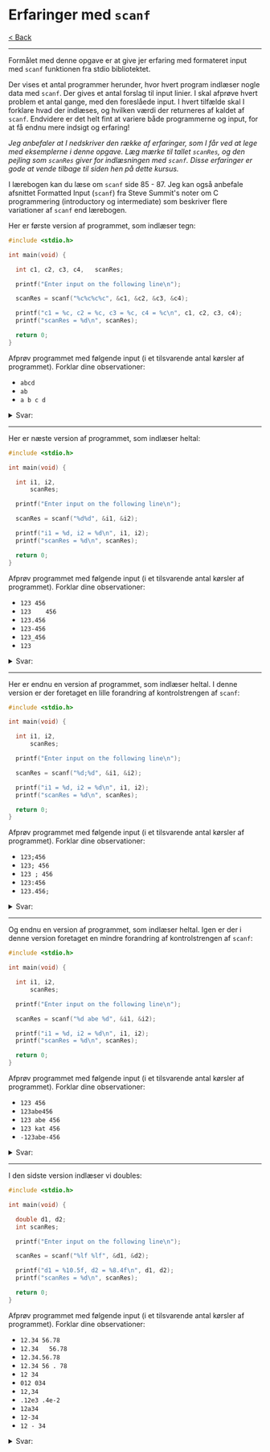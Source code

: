 # Erfaringer med `scanf`

[< Back](../README.md)

---

Formålet med denne opgave er at give jer erfaring med formateret input med `scanf` funktionen fra stdio bibliotektet.

Der vises et antal programmer herunder, hvor hvert program indlæser nogle data med `scanf`. Der gives et antal forslag til input linier. I skal afprøve hvert problem et antal gange, med den foreslåede input. I hvert tilfælde skal I forklare hvad der indlæses, og hvilken værdi der returneres af kaldet af `scanf`. Endvidere er det helt fint at variere både programmerne og input, for at få endnu mere indsigt og erfaring!

*Jeg anbefaler at I nedskriver den række af erfaringer, som I får ved at lege med eksemplerne i denne opgave. Læg mærke til tallet `scanRes`, og den pejling som `scanRes` giver for indlæsningen med `scanf`. Disse erfaringer er gode at vende tilbage til siden hen på dette kursus.*

I lærebogen kan du læse om `scanf` side 85 - 87. Jeg kan også anbefale afsnittet Formatted Input (`scanf`) fra Steve Summit's noter om C programmering (introductory og intermediate) som beskriver flere variationer af `scanf` end lærebogen.

Her er første version af programmet, som indlæser tegn:

```c
#include <stdio.h>

int main(void) {

  int c1, c2, c3, c4,   scanRes;

  printf("Enter input on the following line\n");

  scanRes = scanf("%c%c%c%c", &c1, &c2, &c3, &c4);

  printf("c1 = %c, c2 = %c, c3 = %c, c4 = %c\n", c1, c2, c3, c4);
  printf("scanRes = %d\n", scanRes);

  return 0;
}
```

Afprøv programmet med følgende input (i et tilsvarende antal kørsler af programmet). Forklar dine observationer:

- `abcd`
- `ab`
- `a b c d`

<details>
  <summary>Svar:</summary>
  Den tager de første fire tegn og sætter dem till variablerne `c1`, `c2`, `c3` og `c4`.
  Mangler der bokstaver venter den på input for resterende, kan sagtens være whitespace.
  
  `scanRes` tager mængden af de opsamlede variabler, vilket altid vil være 4.
</details>

---

Her er næste version af programmet, som indlæser heltal:

```c
#include <stdio.h>

int main(void) {

  int i1, i2,
      scanRes;

  printf("Enter input on the following line\n");

  scanRes = scanf("%d%d", &i1, &i2);

  printf("i1 = %d, i2 = %d\n", i1, i2);
  printf("scanRes = %d\n", scanRes);

  return 0;
}
```

Afprøv programmet med følgende input (i et tilsvarende antal kørsler af programmet). Forklar dine observationer:

- `123 456`
- `123    456`
- `123.456`
- `123-456`
- `123_456`
- `123`

<details>
  <summary>Svar:</summary>
  Mængden af whitespace mellem tallene er ubetydeligt, men når det ikke er heltal så ignoreres det efter komma, detsamme med underscore.
  De to næste variabler bliver noget der allerede findes i hukommelsen, dvs. mærkelige tal.
  Bindestreg bliver tolket som minues, og bliver til et prefix for den næste variabel.
  Til sidst når der mangler den siste variabel mangler, så godtages verken white space eller nye rækker.
  Der bliver dermed nød til at skrives noget, indtil den godtager det.
  
  `scanRes` er to når den anden variabel er godtaglige, ellers er den 1.
</details>

---

Her er endnu en version af programmet, som indlæser heltal. I denne version er der foretaget en lille forandring af kontrolstrengen af `scanf`:

```c
#include <stdio.h>

int main(void) {

  int i1, i2,
      scanRes;

  printf("Enter input on the following line\n");

  scanRes = scanf("%d;%d", &i1, &i2);

  printf("i1 = %d, i2 = %d\n", i1, i2);
  printf("scanRes = %d\n", scanRes);

  return 0;
}
```

Afprøv programmet med følgende input (i et tilsvarende antal kørsler af programmet). Forklar dine observationer:

- `123;456`
- `123; 456`
- `123 ; 456`
- `123:456`
- `123.456;`

<details>
  <summary>Svar:</summary>
  Når semikolon er lige efter den første variabel, så er begge godtagelige.
  Når den står for sig selv bliver den anden variabel mærkelig.
  Kolon virker heller ikke som separator, og komma er allerede prøvet før.
  
  `scanRes` giver 2 i de første to tilfælde, 1 i resterende.
</details>

---

Og endnu en version af programmet, som indlæser heltal. Igen er der i denne version foretaget en mindre forandring af kontrolstrengen af `scanf`:

```c
#include <stdio.h>

int main(void) {

  int i1, i2,
      scanRes;

  printf("Enter input on the following line\n");

  scanRes = scanf("%d abe %d", &i1, &i2);

  printf("i1 = %d, i2 = %d\n", i1, i2);
  printf("scanRes = %d\n", scanRes);

  return 0;
}
```

Afprøv programmet med følgende input (i et tilsvarende antal kørsler af programmet). Forklar dine observationer:

- `123 456`
- `123abe456`
- `123 abe 456`
- `123 kat 456`
- `-123abe-456`

<details>
  <summary>Svar:</summary>
  Når abe er imellem de to variable, så bliver begge godtaget.
  Andre input giver kun til den første variabel og den anden bliver mærkelig.
  
  `scanRes` er 2 når abe er med, ellers 1.
</details>

---

I den sidste version indlæser vi doubles:

```c
#include <stdio.h>

int main(void) {

  double d1, d2;
  int scanRes;

  printf("Enter input on the following line\n");

  scanRes = scanf("%lf %lf", &d1, &d2);

  printf("d1 = %10.5f, d2 = %8.4f\n", d1, d2);
  printf("scanRes = %d\n", scanRes);

  return 0;
}
```

Afprøv programmet med følgende input (i et tilsvarende antal kørsler af programmet). Forklar dine observationer:

- `12.34 56.78`
- `12.34   56.78`
- `12.34.56.78`
- `12.34 56 . 78`
- `12 34`
- `012 034`
- `12,34`
- `.12e3 .4e-2`
- `12a34`
- `12-34`
- `12 - 34`

<details>
  <summary>Svar:</summary>
  Flere komma adskiller variable, e med siffret x ganger talet med 10 i x'ende, bokstaver gør ellers resterende sammenhængende input ubrugelig.
  Minus adskiller og gør næste negativ, hvor i minus for sig selv giver et 0, fordi negativ 0 er 0.
  
  `scanRes` giver 2 når variablerne er adskilt korrekt, ellers er den 1 og den anden variabel er 0.
</details>

